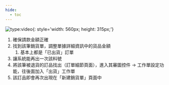 ```yaml
---
hide:
  - toc
---
```

![type:video](https://www.youtube.com/embed/2WSdWyfHEaw){: style='width: 560px; height: 315px;'}

1. 確保請款金額正確
1. 找到該筆銷貨單，調整單據詳細資訊中的貨品金額
    1. 基本上都是「已出貨」訂單
1. 讓系統能再出一次該料號
1. 將該筆被退貨的訂品找出（訂單細節頁面），進入其審圖控件 -> 工作單設定功能，往後面加入「出貨」工作單
2. 該訂品即會再次出現在「新建銷貨單」頁面中